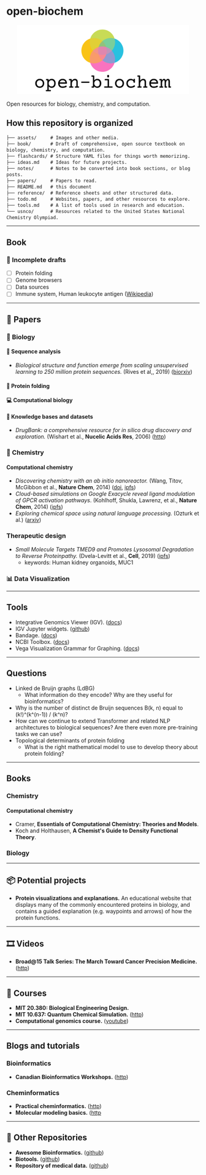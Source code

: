 # open-biochem

<p align="center">
  <img width="450px" alt="logo" src="./assets/logo.png">
</p>

Open resources for biology, chemistry, and computation.

## How this repository is organized
```
├── assets/     # Images and other media.
├── book/       # Draft of comprehensive, open source textbook on biology, chemistry, and computation.
├── flashcards/ # Structure YAML files for things worth memorizing.
├── ideas.md    # Ideas for future projects.
├── notes/      # Notes to be converted into book sections, or blog posts.
├── papers/     # Papers to read.
├── README.md   # this document
├── reference/  # Reference sheets and other structured data.
├── todo.md     # Websites, papers, and other resources to explore.
├── tools.md    # A list of tools used in research and education.
└── usnco/      # Resources related to the United States National Chemistry Olympiad.
```
---

## Book

### 📝 Incomplete drafts
* [ ] Protein folding
* [ ] Genome browsers
* [ ] Data sources
* [ ] Immune system, Human leukocyte antigen ([Wikipedia](https://en.wikipedia.org/wiki/Human_leukocyte_antigen))

---

## 📜 Papers

### 🌺 Biology

#### 🧬  Sequence analysis
* _Biological structure and function emerge from scaling unsupervised learning to 250 million protein sequences._ (Rives et al,, 2019) ([biorxiv](https://www.biorxiv.org/content/10.1101/622803v1.full.pdf))

#### 🌌 Protein folding

#### 💻 Computational biology

#### 🧠 Knowledge bases and datasets
* _DrugBank: a comprehensive resource for in silico drug discovery and exploration._ (Wishart et al., **Nucelic Acids Res**, 2006) ([http](https://www.ncbi.nlm.nih.gov/pmc/articles/PMC1347430/pdf/gkj067.pdf))

### 🧪 Chemistry

#### Computational chemistry
* _Discovering chemistry with an ab initio nanoreactor._ (Wang, Titov, McGibbon et al., **Nature Chem**, 2014) ([doi](https://doi.org/10.1038/nchem.2099), [ipfs](https://ipfs.io/ipfs/QmQ3hgKKDdFEEtznr9n1VGUgCqcSKFpaWSFYsqFtgfbNpN))
* _Cloud-based simulations on Google Exacycle reveal ligand modulation of GPCR activation pathways_. (Kohlhoff, Shukla, Lawrenz, et al., **Nature Chem**, 2014) ([ipfs](https://ipfs.io/ipfs/QmZFTS4EtuVAXJA91JYejEKiJLUPKguvcmr68E6JQQpZLv))
* _Exploring chemical space using natural language processing._ (Ozturk et al.) ([arxiv](https://arxiv.org/pdf/2002.06053.pdf))

### Therapeutic design
* _Small Molecule Targets TMED9 and Promotes Lysosomal Degradation to Reverse Proteinpathy._ (Dvela-Levitt et al., **Cell**, 2019) ([ipfs](https://ipfs.io/ipfs/Qmc8Zxpw5KKAXWm39Ta8bw44mwRn24CFmA6RCHsr34d2ED))
    * keywords: Human kidney organoids, MUC1

### 📊 Data Visualization

---

## Tools

* Integrative Genomics Viewer (IGV). ([docs](https://software.broadinstitute.org/software/igv/UserGuide))
* IGV Jupyter widgets. ([github](https://github.com/igvteam/igv-jupyter))
* Bandage. ([docs](https://github.com/rrwick/Bandage/wiki))
* NCBI Toolbox. ([docs](https://www.ncbi.nlm.nih.gov/IEB/ToolBox/index.cgi))
* Vega Visualization Grammar for Graphing. ([docs](https://vega.github.io))

---

## Questions

* Linked de Bruijn graphs (LdBG)
    * What information do they encode? Why are they useful for bioinformatics?
* Why is the number of distinct de Bruijn sequences B(k, n) equal to (k!)^(k^(n-1)) / (k^n)?
* How can we continue to extend Transformer and related NLP architectures to biological sequences? Are there even more pre-training tasks we can use?
* Topological determinants of protein folding
    * What is the right mathematical model to use to develop theory about protein folding?

---

## Books

### Chemistry

#### Computational chemistry
* Cramer, **Essentials of Computational Chemistry: Theories and Models**. 
* Koch and Holthausen, **A Chemist's Guide to Density Functional Theory**.

### Biology

---

## 📦 Potential projects
* **Protein visualizations and explanations.** An educational website that displays many of the commonly encountered proteins in biology, and contains a guided explanation (e.g. waypoints and arrows) of how the protein functions.

---

## 🎞️ Videos

* **Broad@15 Talk Series: The March Toward Cancer Precision Medicine.** ([http](https://www.youtube.com/watch?v=DQhocaLzHWE))

---

## 🍎 Courses
* **MIT 20.380: Biological Engineering Design.**
* **MIT 10.637: Quantum Chemical Simulation.** ([http](http://hjkgrp.mit.edu/content/10637-quantum-chemical-simulation-lecture-1))
* **Computational genomics course.** ([youtube](https://www.youtube.com/playlist?list=PLpPXw4zFa0uLMHwSZ7DMeLGjIUgo1IBbn))

---
## Blogs and tutorials

### Bioinformatics
* **Canadian Bioinformatics Workshops.** ([http](https://bioinformaticsdotca.github.io/))

### Cheminformatics
* **Practical cheminformatics.** ([http](https://practicalcheminformatics.blogspot.com/?m=1))
* **Molecular modeling basics.** ([http]((https://molecularmodelingbasics.blogspot.com/))

---

## 📁 Other Repositories
* **Awesome Bioinformatics.** ([github](https://github.com/danielecook/Awesome-Bioinformatics))
* **Biotools.** ([github](https://github.com/jdidion/biotools))
* **Repository of medical data.** ([github](https://github.com/beamandrew/medical-data))
